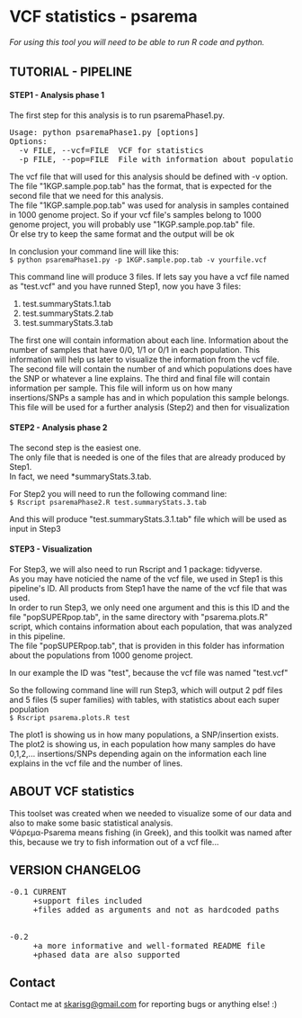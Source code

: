 # VCF statistics - psarema
###### For using this tool you will need to be able to run R code and python.


## TUTORIAL - PIPELINE
#### STEP1 - Analysis phase 1
The first step for this analysis is to run psaremaPhase1.py.

<pre>Usage: python psaremaPhase1.py [options]
Options:
  -v FILE, --vcf=FILE  VCF for statistics
  -p FILE, --pop=FILE  File with information about populations</pre>
  
  The vcf file that will used for this analysis should be defined with -v option.<br/>
The file "1KGP.sample.pop.tab" has the format, that is expected for the second file that we need for this analysis.<br/>
The file "1KGP.sample.pop.tab" was used for analysis in samples contained in 1000 genome project. So if your vcf file's samples belong to 1000 genome project,
you will probably use "1KGP.sample.pop.tab" file.<br/>
Or else try to keep the same format and the output will be ok

In conclusion your command line will like this: <br/>
``` $ python psaremaPhase1.py -p 1KGP.sample.pop.tab -v yourfile.vcf ```

This command line will produce 3 files.
If lets say you have a vcf file named as "test.vcf" and you have runned Step1, now you have 3 files:
1. test.summaryStats.1.tab
2. test.summaryStats.2.tab
3. test.summaryStats.3.tab

The first one will contain information about each line. Information about the number of samples that have 0/0, 1/1 or 0/1 in each population. This information will help us later to visualize the information from the vcf file.
The second file will contain the number of and which populations does have the SNP or whatever a line explains.
The third and final file will contain information per sample. This file will inform us on how many insertions/SNPs a sample has and in which population this sample belongs. This file will be used for a further analysis (Step2) and then for visualization


#### STEP2 - Analysis phase 2
The second step is the easiest one.<br/>
The only file that is needed is one of the files that are already produced by Step1.<br/>
In fact, we need *summaryStats.3.tab.<br/>

For Step2 you will need to run the following command line:<br/>
``` $ Rscript psaremaPhase2.R test.summaryStats.3.tab ```

And this will produce "test.summaryStats.3.1.tab" file which will be used as input in Step3


#### STEP3 - Visualization
For Step3, we will also need to run Rscript and 1 package: tidyverse.<br/>
As you may have noticied the name of the vcf file, we used in Step1 is this pipeline's ID. All products from Step1 have the name of the vcf file that was used.<br/>
In order to run Step3, we only need one argument and this is this ID and the file "popSUPERpop.tab", in the same directory with "psarema.plots.R" script, which contains information about each population, that was analyzed in this pipeline.<br/> 
The file "popSUPERpop.tab", that is providen in this folder has information about the populations from 1000 genome project.

In our example the ID was "test", because the vcf file was named "test.vcf"

So the following command line will run Step3, which will output 2 pdf files and 5 files (5 super families) with tables, with statistics about each super population<br/>
``` $ Rscript psarema.plots.R test ```

The plot1 is showing us in how many populations, a SNP/insertion exists.<br/>
The plot2 is showing us, in each population how many samples do have 0,1,2,... insertions/SNPs depending again on the information each line explains in the vcf file and the number of lines.


## ABOUT VCF statistics
This toolset was created when we needed to visualize some of our data and also to make some basic statistical analysis.<br/>
Ψάρεμα-Psarema means fishing (in Greek), and this toolkit was named after this, because we try to fish information out of a vcf file...


## VERSION CHANGELOG
<pre>
-0.1 CURRENT
     +support files included
     +files added as arguments and not as hardcoded paths
<br/>
-0.2 
     +a more informative and well-formated README file
     +phased data are also supported
</pre>
## Contact
Contact me at skarisg@gmail.com for reporting bugs or anything else! :)
